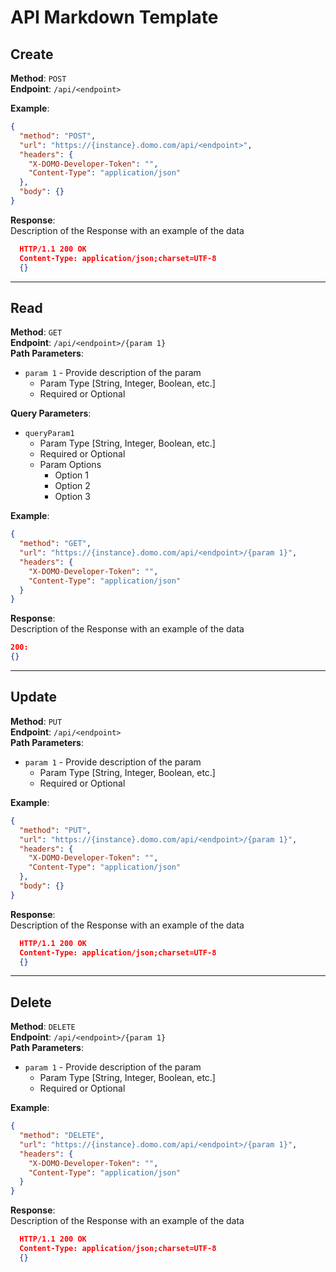 # API Markdown Template

## Create

**Method**: `POST`  
**Endpoint**: `/api/<endpoint>`

**Example**:

```json
{
  "method": "POST",
  "url": "https://{instance}.domo.com/api/<endpoint>",
  "headers": {
    "X-DOMO-Developer-Token": "",
    "Content-Type": "application/json"
  },
  "body": {}
}
```

**Response**:  
Description of the Response with an example of the data

```json
  HTTP/1.1 200 OK
  Content-Type: application/json;charset=UTF-8
  {}

```

---

## Read

**Method**: `GET`  
**Endpoint**: `/api/<endpoint>/{param 1}`  
**Path Parameters**:

- `param 1` - Provide description of the param
  - Param Type [String, Integer, Boolean, etc.]
  - Required or Optional

**Query Parameters**:

- `queryParam1`
  - Param Type [String, Integer, Boolean, etc.]
  - Required or Optional
  - Param Options
    - Option 1
    - Option 2
    - Option 3

**Example**:

```json
{
  "method": "GET",
  "url": "https://{instance}.domo.com/api/<endpoint>/{param 1}",
  "headers": {
    "X-DOMO-Developer-Token": "",
    "Content-Type": "application/json"
  }
}
```

**Response**:  
Description of the Response with an example of the data

```json
200:
{}

```

---

## Update

**Method**: `PUT`  
**Endpoint**: `/api/<endpoint>`  
**Path Parameters**:

- `param 1` - Provide description of the param
  - Param Type [String, Integer, Boolean, etc.]
  - Required or Optional

**Example**:

```json
{
  "method": "PUT",
  "url": "https://{instance}.domo.com/api/<endpoint>/{param 1}",
  "headers": {
    "X-DOMO-Developer-Token": "",
    "Content-Type": "application/json"
  },
  "body": {}
}
```

**Response**:  
Description of the Response with an example of the data

```json
  HTTP/1.1 200 OK
  Content-Type: application/json;charset=UTF-8
  {}

```

---

## Delete

**Method**: `DELETE`  
**Endpoint**: `/api/<endpoint>/{param 1}`  
**Path Parameters**:

- `param 1` - Provide description of the param
  - Param Type [String, Integer, Boolean, etc.]
  - Required or Optional

**Example**:

```json
{
  "method": "DELETE",
  "url": "https://{instance}.domo.com/api/<endpoint>/{param 1}",
  "headers": {
    "X-DOMO-Developer-Token": "",
    "Content-Type": "application/json"
  }
}
```

**Response**:  
Description of the Response with an example of the data

```json
  HTTP/1.1 200 OK
  Content-Type: application/json;charset=UTF-8
  {}

```
